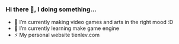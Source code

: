 ### Hi there 👋, I doing something...
- 🔭 I’m currently making video games and arts in the right mood :D
- 🌱 I’m currently learning make game engine
- ⚡ My personal website tienlev.com


<!--
**tienlev/tienlev** is a ✨ _special_ ✨ repository because its `README.md` (this file) appears on your GitHub profile.

Here are some ideas to get you started:

- 🔭 I’m currently working on ...
- 🌱 I’m currently learning ...
- 👯 I’m looking to collaborate on ...
- 🤔 I’m looking for help with ...
- 💬 Ask me about ...
- 📫 How to reach me: ...
- 😄 Pronouns: ...
- ⚡ Fun fact: ...
-->
